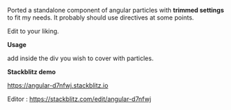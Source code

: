 Ported a standalone component of angular particles with <b>trimmed settings</b> to fit my needs. It probably should use directives at some points.

Edit to your liking.

<b>Usage</b>

add <app-particles></app-particles> inside the div you wish to cover with particles.

<b>Stackblitz demo</b>

https://angular-d7nfwj.stackblitz.io

Editor : https://stackblitz.com/edit/angular-d7nfwj
